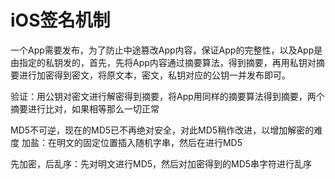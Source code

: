 #  iOS签名机制
一个App需要发布，为了防止中途篡改App内容，保证App的完整性，以及App是由指定的私钥发的，首先，先将App内容通过摘要算法，得到摘要，再用私钥对摘要进行加密得到密文，将原文本，密文，私钥对应的公钥一并发布即可。


验证：用公钥对密文进行解密得到摘要，将App用同样的摘要算法得到摘要，两个摘要进行比对，如果相等那么一切正常

MD5不可逆，现在的MD5已不再绝对安全，对此MD5稍作改进，以增加解密的难度
加盐：在明文的固定位置插入随机字串，然后在进行MD5

先加密，后乱序：先对明文进行MD5，然后对加密得到的MD5串字符进行乱序

